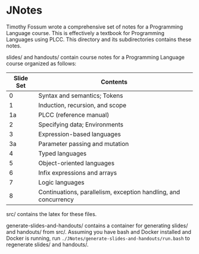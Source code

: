 # JNotes

Timothy Fossum wrote a comprehensive set of notes for a Programming
Language course. This is effectively a textbook for Programming Languages
using PLCC. This directory and its subdirectories contains these notes.

slides/ and handouts/ contain course notes for a Programming Language
course organized as follows:

Slide Set | Contents
--------- | --------
0         | Syntax and semantics; Tokens
1         | Induction, recursion, and scope
1a        | PLCC (reference manual)
2         | Specifying data; Environments
3         | Expression-based languages
3a        | Parameter passing and mutation
4         | Typed languages
5         | Object-oriented languages
6         | Infix expressions and arrays
7         | Logic languages
8         | Continuations, parallelism, exception handling, and concurrency

src/ contains the latex for these files.

generate-slides-and-handouts/ contains a container for generating
slides/ and handouts/ from src/. Assuming you have bash and Docker installed
and Docker is running, run `./JNotes/generate-slides-and-handouts/run.bash`
to regenerate slides/ and handouts/.